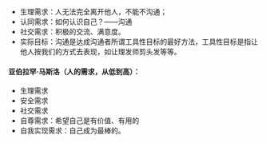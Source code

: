 - 生理需求：人无法完全离开他人，不能不沟通；
- 认同需求：如何认识自己？——沟通
- 社交需求：积极的交流、满意度。
- 实际目标：沟通是达成沟通者所谓工具性目标的最好方法，工具性目标是指让他人按我们的方式去表现，如让理发师剪头发等等。

#### 亚伯拉罕·马斯洛（人的需求，从低到高）：
- 生理需求
- 安全需求
- 社交需求
- 自尊需求：希望自己是有价值、有用的
- 自我实现需求：自己成为最棒的。

